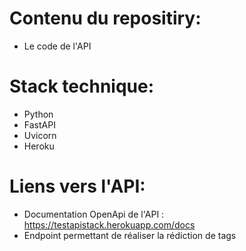 # Contenu du repositiry:
- Le code de l'API
# Stack technique:
- Python
- FastAPI
- Uvicorn
- Heroku
# Liens vers l'API:
- Documentation OpenApi de l'API : https://testapistack.herokuapp.com/docs
- Endpoint permettant de réaliser la rédiction de tags
